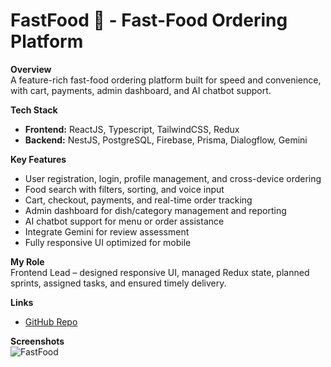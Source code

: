 # FastFood 🍔 - Fast-Food Ordering Platform

**Overview**  
A feature-rich fast-food ordering platform built for speed and convenience, with cart, payments, admin dashboard, and AI chatbot support.

**Tech Stack**  
- **Frontend:** ReactJS, Typescript, TailwindCSS, Redux  
- **Backend:** NestJS, PostgreSQL, Firebase, Prisma, Dialogflow, Gemini  

**Key Features**  
- User registration, login, profile management, and cross-device ordering  
- Food search with filters, sorting, and voice input  
- Cart, checkout, payments, and real-time order tracking  
- Admin dashboard for dish/category management and reporting  
- AI chatbot support for menu or order assistance  
- Integrate Gemini for review assessment  
- Fully responsive UI optimized for mobile  

**My Role**  
Frontend Lead – designed responsive UI, managed Redux state, planned sprints, assigned tasks, and ensured timely delivery.

**Links**  
- [GitHub Repo](https://github.com/henrydaoo/fastfood)  

**Screenshots**  
![FastFood](https://ik.imagekit.io/henrydaoo/portfolio/projects/fastfoodthumbnail.png?updatedAt=1753880910330)
